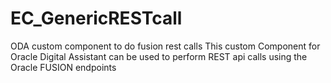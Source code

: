 # EC_GenericRESTcall
ODA custom component to do fusion rest calls
This custom Component for Oracle Digital Assistant can be used to perform REST api calls using the Oracle FUSION endpoints
